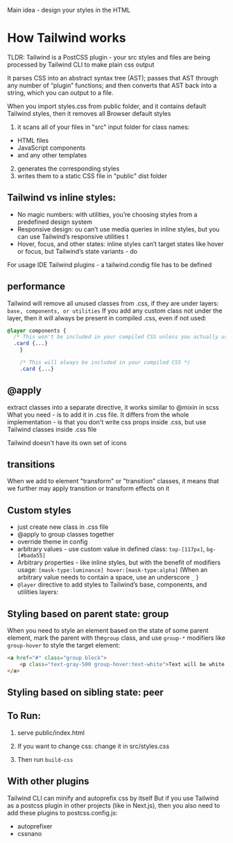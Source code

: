 Main idea - design your styles in the HTML

# How Tailwind works
TLDR: Tailwind is a PostCSS plugin - your src styles and files are being processed by Tailwind CLI to make plain css output

It parses CSS into an abstract syntax tree (AST); passes that AST through any number of “plugin” functions;
and then converts that AST back into a string, which you can output to a file.

When you import styles.css from public folder, and it contains default Tailwind styles,
then it removes all Browser default styles

1. it scans all of your files in "src" input folder for class names:
- HTML files
- JavaScript components
- and any other templates 
2. generates the corresponding styles
3. writes them to a static CSS file in "public" dist folder

## Tailwind vs inline styles:
- No magic numbers: with utilities, you’re choosing styles from a predefined design system
- Responsive design: ou can’t use media queries in inline styles, but you can use Tailwind’s responsive utilities t
- Hover, focus, and other states: inline styles can’t target states like hover or focus, but Tailwind’s state variants - do 


For usage IDE Tailwind plugins - a tailwind.condig file has to be defined

## performance
Tailwind will remove all unused classes from .css, if they are under layers: `base, components, or utilities`
If you add any custom class not under the layer, then it will always be present in compiled .css, even if not used:
```css
@layer components {
  /* This won't be included in your compiled CSS unless you actually use it */
  .card {...}
    }

    /* This will always be included in your compiled CSS */
    .card {...}
```

## @apply
extract classes into a separate directive, it works similar to @mixin in scss
What you need - is to add it in .css file. 
It differs from the whole implementation - is that you don't write css props inside .css, but use Tailwind classes inside .css file


Tailwind doesn't have its own set of icons

## transitions
When we add to element "transform" or "transition" classes, it means that we further may apply transition or transform effects on it

## Custom styles
- just create new class in .css file
- @apply to group classes together
- override theme in config
- arbitrary values - use custom value in defined class: `top-[117px]`, `bg-[#bada55]`
- Arbitrary properties - like inline styles, but with the benefit of modifiers usage: `[mask-type:luminance] hover:[mask-type:alpha]`
  (When an arbitrary value needs to contain a space, use an underscore `_` )
- `@layer` directive to add styles to Tailwind’s base, components, and utilities layers:

## Styling based on parent state: group
When you need to style an element based on the state of some parent element,
mark the parent with the`group` class, and use `group-*` modifiers like `group-hover` to style the target element:

```html
<a href="#" class="group block">
    <p class="text-gray-500 group-hover:text-white">Text will be white on parent link hovered</p>
</a>
```

## Styling based on sibling state: peer

## To Run:
1. serve public/index.html

2. If you want to change css: change it in src/styles.css
3. Then run `build-css`

## With other plugins
Tailwind CLI can minify and autoprefix css by itself
But if you use Tailwind as a postcss plugin in other projects (like in Next.js), then you also need to add these plugins to postcss.config.js:
- autoprefixer
- cssnano
